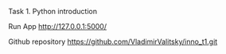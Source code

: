 Task 1. Python introduction

Run App
http://127.0.0.1:5000/

Github repository
https://github.com/VladimirValitsky/inno_t1.git
